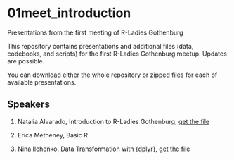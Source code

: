 # 01meet_introduction
Presentations from the first meeting of R-Ladies Gothenburg

This repository contains presentations and additional files (data, codebooks, and scripts) for the first R-Ladies Gothenburg meetup. Updates are possible.

You can download either the whole repository or zipped files for each of available presentations.

## Speakers

1. Natalia Alvarado, Introduction to R-Ladies Gothenburg, [get the file](https://github.com/rladies-got/01meet_introduction/blob/master/rladies_intro.zip)

2. Erica Metheney, Basic R

3. Nina Ilchenko, Data Transformation with {dplyr}, [get the file](https://github.com/rladies-got/01meet_introduction/blob/master/dplyr_cleaning.zip)
